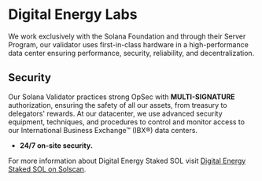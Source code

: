 # Digital Energy Labs

We work exclusively with the Solana Foundation and through their Server Program, our validator uses first-in-class hardware in a high-performance data center ensuring performance, security, reliability, and decentralization.

## Security

Our Solana Validator practices strong OpSec with **MULTI-SIGNATURE** authorization, ensuring the safety of all our assets, from treasury to delegators' rewards. At our datacenter, we use advanced security equipment, techniques, and procedures to control and monitor access to our International Business Exchange™ (IBX®) data centers. 

- **24/7 on-site security.**

For more information about Digital Energy Staked SOL visit [Digital Energy Staked SOL on Solscan](https://solscan.io/token/3bfv2scCdbvumVBc3Sar5QhYXx7Ecsi8EFF2akjxe329).